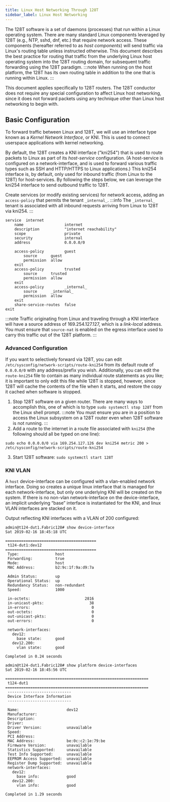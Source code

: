 ```yaml
---
title: Linux Host Networking Through 128T
sidebar_label: Linux Host Networking
---
```

The 128T software is a set of daemons (processes) that run within a Linux operating system. There are many standard Linux components leveraged by 128T (e.g., NTP, sshd, dnf, etc.) that require network access. These components (hereafter referred to as _host components_) will send traffic via Linux's routing table unless instructed otherwise. This document describes the best practice for routing that traffic from the underlying Linux host operating system into the 128T routing domain, for subsequent traffic forwarding using the 128T paradigm.
:::note
When running on the host platform, the 128T has its own routing table in addition to the one that is running within Linux.
:::

This document applies specifically to 128T routers. The 128T conductor does not require any special configuration to affect Linux host networking, since it does not forward packets using any technique other than Linux host networking to begin with.

## Basic Configuration
To forward traffic between Linux and 128T, we will use an interface type known as a _Kernel Network Interface_, or KNI. This is used to connect userspace applications with kernel networking.

By default, the 128T creates a KNI interface ("kni254") that is used to route packets to Linux as part of its _host-service_ configuration. (A host-service is configured on a network-interface, and is used to forward various traffic types such as SSH and HTTP/HTTPS to Linux applications.) This kni254 interface is, by default, only used for inbound traffic (from Linux to the 128T) for host-services. By following the steps below, we can leverage the kni254 interface to send outbound traffic to 128T.

Create services (or modify existing services) for network access, adding an `access-policy` that permits the tenant `_internal_`.
:::info
The `_internal_` tenant is associated with all inbound requests arriving from Linux to 128T via kni254.
:::

```
service  internet
    name                  internet
    description           "internet reachability"
    scope                 private
    security              internal
    address               0.0.0.0/0
       
    access-policy         guest
        source      guest
        permission  allow
    exit
    access-policy         trusted
        source      trusted
        permission  allow
    exit
    access-policy         _internal_
        source      _internal_
        permission  allow
    exit
    share-service-routes  false
exit
```
:::note
Traffic originating from Linux and traveling through a KNI interface will have a source address of 169.254.127.127, which is a _link-local_ address. You must ensure that `source-nat` is enabled on the egress interface used to carry this traffic out of the 128T platform.
:::

### Advanced Configuration
If you want to selectively forward via 128T, you can edit  `/etc/sysconfig/network-scripts/route-kni254` from its default route of  `0.0.0.0/0` with any address/prefix you wish. Additionally, you can edit the `route-kni254` file to contain as many individual route statements as you like; it is important to only edit this file while 128T is stopped, however, since 128T will cache the contents of the file when it starts, and restore the copy it cached when software is stopped.

1. Stop 128T software on a given router. There are many ways to accomplish this, one of which is to type `sudo systemctl stop 128T` from the Linux shell prompt.
:::note
You must ensure you are in a position to access the Linux subsystem on a 128T router even when 128T software is not running.
:::
2. Add a route to the internet in a route file associated with `kni254` (the following should all be typed on one line):
  ```
sudo echo 0.0.0.0/0 via 169.254.127.126 dev kni254 metric 200 > /etc/sysconfig/network-scripts/route-kni254
  ```
3. Start 128T software: `sudo systemctl start 128T`

### KNI VLAN
A `host` device-interface can be configured with a vlan-enabled network interface.  Doing so creates a unique linux interface that is managed for each network-interface, but only one underlying KNI will be created on the system. If there is no non-vlan network-interface on the device-interface, an implicit underlying “base” interface is instantiated for the KNI, and linux VLAN interfaces are stacked on it.

Output reflecting KNI interfaces with a VLAN of 200 configured:

```
admin@t124-dut1.Fabric128# show device-interface
Sat 2019-02-16 18:45:18 UTC

========================================
 t124-dut1:dev12
========================================
 Type:                host
 Forwarding:          true
 Mode:                host
 MAC Address:         b2:9c:1f:9a:d9:7a

 Admin Status:        up
 Operational Status:  up
 Redundancy Status:   non-redundant
 Speed:               1000

 in-octets:                        2816
 in-unicast-pkts:                    38
 in-errors:                           0
 out-octets:                          0
 out-unicast-pkts:                    0
 out-errors:                          0

 network-interfaces:
   dev12:
     base state:      good
   dev12.200:
     vlan state:      good

Completed in 0.24 seconds
```
```
admin@t124-dut1.Fabric128# show platform device-interfaces
Sat 2019-02-16 18:45:56 UTC

===============================================================
 t124-dut1
===============================================================
 ----------------------------
 Device Interface Information
 ----------------------------

 Name:                     dev12
 Manufacturer:
 Description:
 Driver:
 Driver Version:           unavailable
 Speed:
 PCI Address:
 MAC Address:              be:0c:c2:1e:79:be
 Firmware Version:         unavailable
 Statistics Supported:     unavailable
 Test Info Supported:      unavailable
 EEPROM Access Supported:  unavailable
 Register Dump Supported:  unavailable
 network-interfaces:
   dev12:
     base info:            good
   dev12.200:
     vlan info:            good

Completed in 1.29 seconds
```